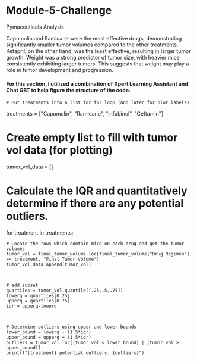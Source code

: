 # Module-5-Challenge
Pymaceuticals Analysis

Capomulin and Ramicane were the most effective drugs, demonstrating significantly smaller tumor volumes compared to the other treatments. Ketapril, on the other hand, was the least effective, resulting in larger tumor growth. Weight was a strong predictor of tumor size, with heavier mice consistently exhibiting larger tumors. This suggests that weight may play a role in tumor development and progression.


#### For this section, I utilized a combination of Xpert Learning Assistant and Chat GBT to help figure the structure of the code.
    # Put treatments into a list for for loop (and later for plot labels)
treatments = ["Capomulin", "Ramicane", "Infubinol", "Ceftamin"]


# Create empty list to fill with tumor vol data (for plotting)
tumor_vol_data = []


# Calculate the IQR and quantitatively determine if there are any potential outliers.
for treatment in treatments:


    # Locate the rows which contain mice on each drug and get the tumor volumes
    tumor_vol = final_tumor_volume.loc[final_tumor_volume["Drug Regimen"] == treatment, "Final Tumor Volume"]
    tumor_vol_data.append(tumor_vol)



    # add subset
    quartiles = tumor_vol.quantile([.25,.5,.75])
    lowerq = quartiles[0.25]
    upperq = quartiles[0.75]
    iqr = upperq-lowerq



    # Determine outliers using upper and lower bounds
    lower_bound = lowerq - (1.5*iqr)
    upper_bound = upperq + (1.5*iqr)
    outliers = tumor_vol.loc[(tumor_vol < lower_bound) | (tumor_vol > upper_bound)]
    print(f"{treatment} potential outliers: {outliers}")